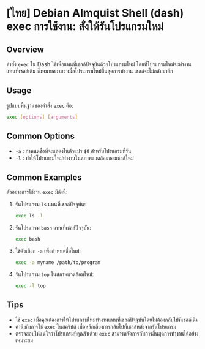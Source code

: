 # [ไทย] Debian Almquist Shell (dash) exec การใช้งาน: สั่งให้รันโปรแกรมใหม่

## Overview
คำสั่ง `exec` ใน Dash ใช้เพื่อแทนที่เชลล์ปัจจุบันด้วยโปรแกรมใหม่ โดยที่โปรแกรมใหม่จะทำงานแทนที่เชลล์เดิม ซึ่งหมายความว่าเมื่อโปรแกรมใหม่สิ้นสุดการทำงาน เชลล์จะไม่กลับมาอีก

## Usage
รูปแบบพื้นฐานของคำสั่ง `exec` คือ:

```sh
exec [options] [arguments]
```

## Common Options
- `-a` : กำหนดชื่อที่จะแสดงในตัวแปร `$0` สำหรับโปรแกรมที่รัน
- `-l` : ทำให้โปรแกรมใหม่ทำงานในสภาพแวดล้อมของเชลล์ใหม่

## Common Examples
ตัวอย่างการใช้งาน `exec` มีดังนี้:

1. รันโปรแกรม `ls` แทนที่เชลล์ปัจจุบัน:
   ```sh
   exec ls -l
   ```

2. รันโปรแกรม `bash` แทนที่เชลล์ปัจจุบัน:
   ```sh
   exec bash
   ```

3. ใช้ตัวเลือก `-a` เพื่อกำหนดชื่อใหม่:
   ```sh
   exec -a myname /path/to/program
   ```

4. รันโปรแกรม `top` ในสภาพแวดล้อมใหม่:
   ```sh
   exec -l top
   ```

## Tips
- ใช้ `exec` เมื่อคุณต้องการให้โปรแกรมใหม่ทำงานแทนที่เชลล์ปัจจุบันโดยไม่ต้องกลับไปที่เชลล์เดิม
- คำนึงถึงการใช้ `exec` ในสคริปต์ เพื่อหลีกเลี่ยงการกลับไปที่เชลล์หลังจากรันโปรแกรม
- ตรวจสอบให้แน่ใจว่าโปรแกรมที่คุณรันด้วย `exec` สามารถจัดการกับการสิ้นสุดการทำงานได้อย่างเหมาะสม